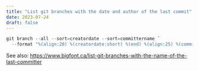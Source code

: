 ```yaml
---
title: "List git branches with the date and author of the last commit"
date: 2023-07-24
draft: false
---
```


```powershell
git branch --all --sort=creatordate --sort=committername `
  --format "%(align:20) %(creatordate:short) %(end) %(align:25) %(committername) %(end) %(refname:lstrip=-1)"
```

See also: https://www.bigfont.ca/list-git-branches-with-the-name-of-the-last-committer